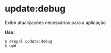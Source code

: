 # update:debug
Exibir atualizações necessários para a aplicação

**Uso:**
```
$ drupal update:debug
$ upd  
```
